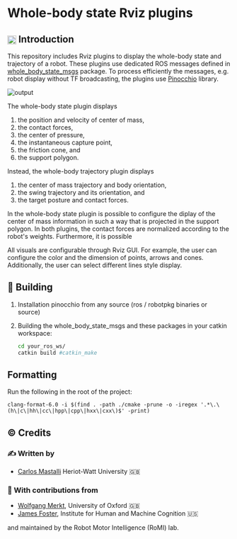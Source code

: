 # Whole-body state Rviz plugins

## <img align="center" height="20" src="https://i.imgur.com/vAYeCzC.png"/> Introduction

This repository includes Rviz plugins to display the whole-body state and trajectory of a robot. These plugins use dedicated ROS messages defined in [whole_body_state_msgs](https://github.com/loco-3d/whole_body_state_msgs) package. To process efficiently the messages, e.g. robot display without TF broadcasting, the plugins use [Pinocchio](https://github.com/stack-of-tasks/pinocchio) library.

![output](https://user-images.githubusercontent.com/3601935/89519116-c6b45600-d7d3-11ea-89a0-fc8df97df2f0.gif)

The whole-body state plugin displays

1. the position and velocity of center of mass,
1. the contact forces,
1. the center of pressure,
1. the instantaneous capture point,
1. the friction cone, and
1. the support polygon.

Instead, the whole-body trajectory plugin displays

1. the center of mass trajectory and body orientation,
1. the swing trajectory and its orientation, and
1. the target posture and contact forces.

In the whole-body state plugin is possible to configure the diplay of the center of mass information in such a way that is projected in the support polygon. In both plugins, the contact forces are normalized according to the robot's weights. Furthermore, it is possible

All visuals are configurable through Rviz GUI. For example, the user can configure the color and the dimension of points, arrows and cones. Additionally, the user can select different lines style display.

## :penguin: Building

1. Installation pinocchio from any source (ros / robotpkg binaries or source)

1. Building the whole_body_state_msgs and these packages in your catkin workspace:

   ```bash
   cd your_ros_ws/
   catkin build #catkin_make
   ```

## Formatting

Run the following in the root of the project:

```
clang-format-6.0 -i $(find . -path ./cmake -prune -o -iregex '.*\.\(h\|c\|hh\|cc\|hpp\|cpp\|hxx\|cxx\)$' -print)
```

## :copyright: Credits

### :writing_hand: Written by

- [Carlos Mastalli](https://romilab.org) Heriot-Watt University :uk:

### :construction_worker: With contributions from

- [Wolfgang Merkt](http://www.wolfgangmerkt.com/research/), University of Oxford :uk:
- [James Foster](https://www.ihmc.us/groups/james-foster/), Institute for Human and Machine Cognition :us:

and maintained by the Robot Motor Intelligence (RoMI) lab.
